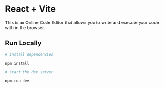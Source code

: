 # React + Vite

This is an Online Code Editor that allows you to write and execute your code with in the browser.

## Run Locally

```bash
# install dependencies

npm install

# start the dev server

npm run dev
```
